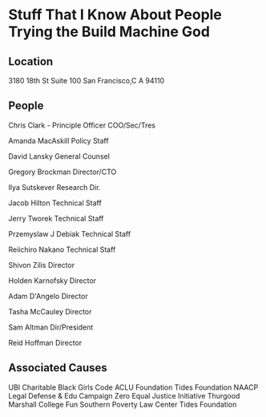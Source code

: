 # Stuff That I Know About People Trying the Build Machine God

## Location

3180 18th St Suite 100
San Francisco,C A 94110

## People

Chris Clark - Principle Officer
COO/Sec/Tres

Amanda MacAskill
Policy Staff

David Lansky
General Counsel

Gregory Brockman
Director/CTO

Ilya Sutskever
Research Dir.

Jacob Hilton
Technical Staff

Jerry Tworek
Technical Staff

Przemyslaw J Debiak
Technical Staff

Reiichiro Nakano
Technical Staff

Shivon Zilis
Director

Holden Karnofsky
Director

Adam D'Angelo
Director

Tasha McCauley
Director

Sam Altman
Dir/President

Reid Hoffman
Director

## Associated Causes

UBI Charitable
Black Girls Code
ACLU Foundation
Tides Foundation
NAACP Legal Defense & Edu
Campaign Zero
Equal Justice Initiative
Thurgood Marshall College Fun
Southern Poverty Law Center
Tides Foundation
